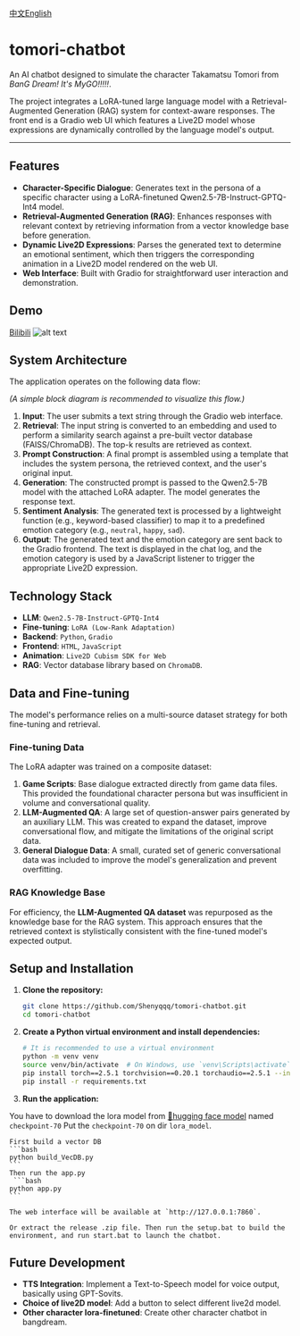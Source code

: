 [中文](https://github.com/Shenyqqq/tomori-chatbot/blob/master/README.zh.md)[English](https://github.com/Shenyqqq/tomori-chatbot/blob/master/README.md)
# tomori-chatbot

An AI chatbot designed to simulate the character Takamatsu Tomori from *BanG Dream\! It's MyGO\!\!\!\!\!*.

The project integrates a LoRA-tuned large language model with a Retrieval-Augmented Generation (RAG) system for context-aware responses. The front end is a Gradio web UI which features a Live2D model whose expressions are dynamically controlled by the language model's output.

-----

## Features

  * **Character-Specific Dialogue**: Generates text in the persona of a specific character using a LoRA-finetuned Qwen2.5-7B-Instruct-GPTQ-Int4 model.
  * **Retrieval-Augmented Generation (RAG)**: Enhances responses with relevant context by retrieving information from a vector knowledge base before generation.
  * **Dynamic Live2D Expressions**: Parses the generated text to determine an emotional sentiment, which then triggers the corresponding animation in a Live2D model rendered on the web UI.
  * **Web Interface**: Built with Gradio for straightforward user interaction and demonstration.

## Demo

[Bilibili](https://www.bilibili.com/video/BV1AU39zzESa/)
![alt text](https://github.com/Shenyqqq/tomori-chatbot/blob/master/static/demo.gif)


## System Architecture

The application operates on the following data flow:

*(A simple block diagram is recommended to visualize this flow.)*

1.  **Input**: The user submits a text string through the Gradio web interface.
2.  **Retrieval**: The input string is converted to an embedding and used to perform a similarity search against a pre-built vector database (FAISS/ChromaDB). The top-k results are retrieved as context.
3.  **Prompt Construction**: A final prompt is assembled using a template that includes the system persona, the retrieved context, and the user's original input.
4.  **Generation**: The constructed prompt is passed to the Qwen2.5-7B model with the attached LoRA adapter. The model generates the response text.
5.  **Sentiment Analysis**: The generated text is processed by a lightweight function (e.g., keyword-based classifier) to map it to a predefined emotion category (e.g., `neutral`, `happy`, `sad`).
6.  **Output**: The generated text and the emotion category are sent back to the Gradio frontend. The text is displayed in the chat log, and the emotion category is used by a JavaScript listener to trigger the appropriate Live2D expression.

## Technology Stack

  * **LLM**: `Qwen2.5-7B-Instruct-GPTQ-Int4`
  * **Fine-tuning**: `LoRA (Low-Rank Adaptation)`
  * **Backend**: `Python`, `Gradio`
  * **Frontend**: `HTML`, `JavaScript`
  * **Animation**: `Live2D Cubism SDK for Web`
  * **RAG**: Vector database library based on `ChromaDB`.

## Data and Fine-tuning

The model's performance relies on a multi-source dataset strategy for both fine-tuning and retrieval.

### Fine-tuning Data

The LoRA adapter was trained on a composite dataset:

1.  **Game Scripts**: Base dialogue extracted directly from game data files. This provided the foundational character persona but was insufficient in volume and conversational quality.
2.  **LLM-Augmented QA**: A large set of question-answer pairs generated by an auxiliary LLM. This was created to expand the dataset, improve conversational flow, and mitigate the limitations of the original script data.
3.  **General Dialogue Data**: A small, curated set of generic conversational data was included to improve the model's generalization and prevent overfitting.

### RAG Knowledge Base

For efficiency, the **LLM-Augmented QA dataset** was repurposed as the knowledge base for the RAG system. This approach ensures that the retrieved context is stylistically consistent with the fine-tuned model's expected output.

## Setup and Installation

1.  **Clone the repository:**

    ```bash
    git clone https://github.com/Shenyqqq/tomori-chatbot.git
    cd tomori-chatbot
    ```

2.  **Create a Python virtual environment and install dependencies:**

    ```bash
    # It is recommended to use a virtual environment
    python -m venv venv
    source venv/bin/activate  # On Windows, use `venv\Scripts\activate`
    pip install torch==2.5.1 torchvision==0.20.1 torchaudio==2.5.1 --index-url https://download.pytorch.org/whl/cu124
    pip install -r requirements.txt
    ```

3.  **Run the application:**

You have to download the lora model from [🤗hugging face model](https://huggingface.co/gumigumi/qwen2.5-7B-Int4-tomori_lora) named `checkpoint-70`
Put the `checkpoint-70` on dir `lora_model`.

    First build a vector DB
    ```bash
    python build_VecDB.py
    ```
    Then run the app.py
     ```bash
    python app.py
    ```

    The web interface will be available at `http://127.0.0.1:7860`.

    Or extract the release .zip file. Then run the setup.bat to build the environment, and run start.bat to launch the chatbot.

## Future Development

  * **TTS Integration**: Implement a Text-to-Speech model for voice output, basically using GPT-Sovits.
  * **Choice of live2D model**: Add a button to select different live2d model.
  * **Other character lora-finetuned**: Create other character chatbot in bangdream.
